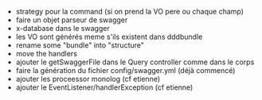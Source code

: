 * strategy pour la command (si on prend la VO pere ou chaque champ)
* faire un objet parseur de swagger
* x-database dans le swagger
* les VO sont générés meme s'ils existent dans dddbundle
* rename some "bundle" into "structure"
* move the handlers 
* ajouter le getSwaggerFile dans le Query controller comme dans le corps
* faire la génération du fichier config/swagger.yml (déjà commencé)
* ajouter les proceessor monolog (cf etienne)
* ajouter le EventListener/handlerException (cf etienne)
